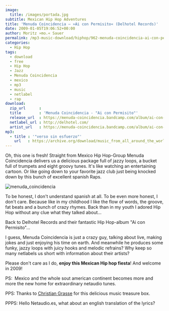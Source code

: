 ```yaml
---
image:
  title: /images/portada.jpg
subtitle: Mexican Hip Hop Adventures
title: 'Menuda Coincidencia – »Ai con Permisito« (Delhotel Records)'
date: 2009-01-05T19:06:52+00:00
author: Moritz »mo.« Sauer
permalink: /mp3-music-download/hiphop/962-menuda-coincidencia-ai-con-permisito-delhotel-records
categories:
  - Hip Hop
tags:
  - download
  - free
  - Hip Hop
  - Jazz
  - Menuda Coincidencia
  - mexico
  - mp3
  - music
  - netlabel
  - rap
download:
  zip_url      : 
  title        : 'Menuda Coincidencia - "Ai con Permisito"'
  release_url  : https://menuda-coincidencia.bandcamp.com/album/ai-con-permisito
  netlabel_url : http://delhotel.com/
  artist_url   : https://menuda-coincidencia.bandcamp.com/album/ai-con-permisito
mp3:
  - title : '"verso sin esfuerzo"'
    url   : https://archive.org/download/music_from_all_around_the_world/09._music_from_all_around_the_world_-_menuda_coincidencia_-_verso_sin_esfuerzo.mp3
---
```

Oh, this one is fresh! Straight from Mexico Hip Hop-Group Menuda Coincidencia delivers us a delicious package full of jazzy loops, a bucket full of trumpets and eight groovy tunes. It's like watching an entertaining cartoon. Or like going down to your favorite jazz club just being knocked down by this bunch of excellent spanish Raps.<!--more-->

<img class="alignright size-full wp-image-965" title="menuda_coincidencia" src="{{ site.url }}{{ site.baseurl }}/images/menuda_coincidencia.jpg">

To be honest, I don't understand spanish at all. To be even more honest, I don't care. Because like in my childhood I like the flow of words, the groove, fat beats and a bunch of crazy rhymes. Back than in my youth I adored Hip Hop without any clue what they talked about...

Back to Delhotel Records and their fantastic Hip Hop-album "Ai con Permisito"...

I guess, Menuda Coincidencia is just a crazy guy, talking about live, making jokes and just enjoying his time on earth. And meanwhile he produces some funky, jazzy loops with juicy hooks and melodic refrains? Why keep so many netlabels us short with information about their artists?

Please don't care as I do, **enjoy this Mexican Hip hop fiesta**! And welcome in 2009!

PS:  Mexico and the whole sout american continent becomes more and more the new home for extraordinary netaudio tunes.
  
PPS: Thanks to <a href="http://metawelle.net/" target="_blank">Christian Grasse</a> for this delicious music treasure box.
  
PPPS: Hello Netaudio.es, what about an english translation of the lyrics?
